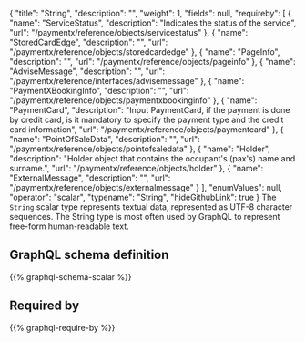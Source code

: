 {
  "title": "String",
  "description": "",
  "weight": 1,
  "fields": null,
  "requireby": [
    {
      "name": "ServiceStatus",
      "description": "Indicates the status of the service",
      "url": "/paymentx/reference/objects/servicestatus"
    },
    {
      "name": "StoredCardEdge",
      "description": "",
      "url": "/paymentx/reference/objects/storedcardedge"
    },
    {
      "name": "PageInfo",
      "description": "",
      "url": "/paymentx/reference/objects/pageinfo"
    },
    {
      "name": "AdviseMessage",
      "description": "",
      "url": "/paymentx/reference/interfaces/advisemessage"
    },
    {
      "name": "PaymentXBookingInfo",
      "description": "",
      "url": "/paymentx/reference/objects/paymentxbookinginfo"
    },
    {
      "name": "PaymentCard",
      "description": "Input PaymentCard, if the payment is done by credit card, is it mandatory to specify the payment type and the credit card information",
      "url": "/paymentx/reference/objects/paymentcard"
    },
    {
      "name": "PointOfSaleData",
      "description": "",
      "url": "/paymentx/reference/objects/pointofsaledata"
    },
    {
      "name": "Holder",
      "description": "Holder object that contains the occupant's (pax's) name and surname.",
      "url": "/paymentx/reference/objects/holder"
    },
    {
      "name": "ExternalMessage",
      "description": "",
      "url": "/paymentx/reference/objects/externalmessage"
    }
  ],
  "enumValues": null,
  "operator": "scalar",
  "typename": "String",
  "hideGithubLink": true
}
The `String` scalar type represents textual data, represented as UTF-8 character sequences. The String type is most often used by GraphQL to represent free-form human-readable text.
## GraphQL schema definition

{{% graphql-schema-scalar %}}

## Required by

{{% graphql-require-by %}}
